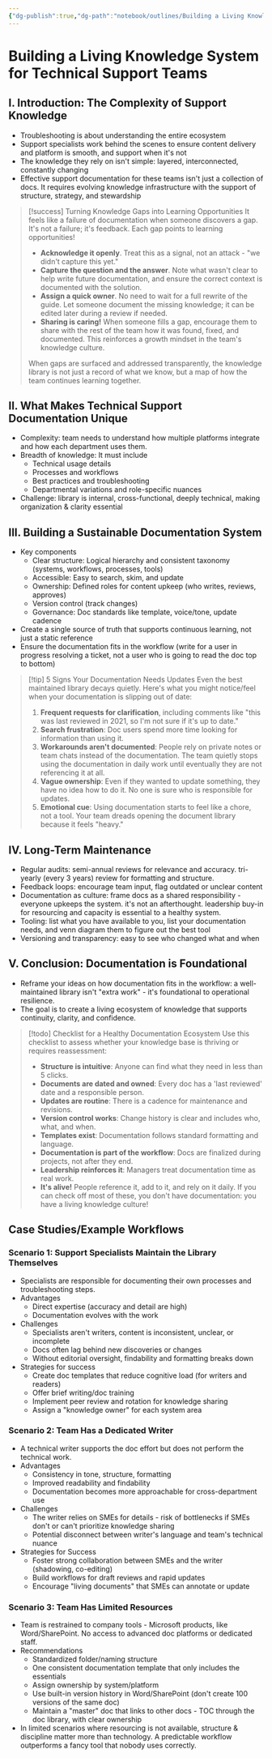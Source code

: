 ```yaml
---
{"dg-publish":true,"dg-path":"notebook/outlines/Building a Living Knowledge System for Technical Support Teams.md","permalink":"/notebook/outlines/building-a-living-knowledge-system-for-technical-support-teams/","created":"2025-10-12T10:30:18.774-04:00","updated":"2025-10-12T10:37:11.092-04:00"}
---
```




# Building a Living Knowledge System for Technical Support Teams

## I. Introduction: The Complexity of Support Knowledge
* Troubleshooting is about understanding the entire ecosystem
* Support specialists work behind the scenes to ensure content delivery and platform is smooth, and support when it's not
* The knowledge they rely on isn't simple: layered, interconnected, constantly changing
* Effective support documentation for these teams isn't just a collection of docs. It requires evolving knowledge infrastructure with the support of structure, strategy, and stewardship


> [!success] Turning Knowledge Gaps into Learning Opportunities
> It feels like a failure of documentation when someone discovers a gap. It's not a failure; it's feedback. Each gap points to learning opportunities!
> 
> - **Acknowledge it openly**. Treat this as a signal, not an attack - "we didn't capture this yet."
> - **Capture the question and the answer**. Note what wasn't clear to help write future documentation, and ensure the correct context is documented with the solution.
> - **Assign a quick owner**. No need to wait for a full rewrite of the guide. Let someone document the missing knowledge; it can be edited later during a review if needed.
> - **Sharing is caring!** When someone fills a gap, encourage them to share with the rest of the team how it was found, fixed, and documented. This reinforces a growth mindset in the team's knowledge culture.
> 
> When gaps are surfaced and addressed transparently, the knowledge library is not just a record of what we know, but a map of how the team continues learning together.

## II. What Makes Technical Support Documentation Unique
* Complexity: team needs to understand how multiple platforms integrate and how each department uses them.
* Breadth of knowledge: It must include
	* Technical usage details
	* Processes and workflows
	* Best practices and troubleshooting
	* Departmental variations and role-specific nuances
* Challenge: library is internal, cross-functional, deeply technical, making organization & clarity essential

## III. Building a Sustainable Documentation System
- Key components
	- Clear structure: Logical hierarchy and consistent taxonomy (systems, workflows, processes, tools)
	- Accessible: Easy to search, skim, and update
	- Ownership: Defined roles for content upkeep (who writes, reviews, approves)
	- Version control (track changes)
	- Governance: Doc standards like template, voice/tone, update cadence
- Create a single source of truth that supports continuous learning, not just a static reference
- Ensure the documentation fits in the workflow (write for a user in progress resolving a ticket, not a user who is going to read the doc top to bottom)


> [!tip] 5 Signs Your Documentation Needs Updates
> Even the best maintained library decays quietly. Here's what you might notice/feel when your documentation is slipping out of date:
> 
> 1. **Frequent requests for clarification**, including comments like "this was last reviewed in 2021, so I'm not sure if it's up to date."
> 2. **Search frustration**: Doc users spend more time looking for information than using it.
> 3. **Workarounds aren't documented**: People rely on private notes or team chats instead of the documentation. The team quietly stops using the documentation in daily work until eventually they are not referencing it at all.
> 4. **Vague ownership**: Even if they wanted to update something, they have no idea how to do it. No one is sure who is responsible for updates.
> 5. **Emotional cue**: Using documentation starts to feel like a chore, not a tool. Your team dreads opening the document library because it feels "heavy."


## IV. Long-Term Maintenance
- Regular audits: semi-annual reviews for relevance and accuracy. tri-yearly (every 3 years) review for formatting and structure.
- Feedback loops: encourage team input, flag outdated or unclear content
- Documentation as culture: frame docs as a shared responsibility - everyone upkeeps the system. it's not an afterthought. leadership buy-in for resourcing and capacity is essential to a healthy system.
- Tooling: list what you have available to you, list your documentation needs, and venn diagram them to figure out the best tool
- Versioning and transparency: easy to see who changed what and when

## V. Conclusion: Documentation is Foundational
- Reframe your ideas on how documentation fits in the workflow: a well-maintained library isn't "extra work" - it's foundational to operational resilience.
- The goal is to create a living ecosystem of knowledge that supports continuity, clarity, and confidence.


> [!todo] Checklist for a Healthy Documentation Ecosystem
> Use this checklist to assess whether your knowledge base is thriving or requires reassessment:
> 
> - **Structure is intuitive**: Anyone can find what they need in less than 5 clicks.
> - **Documents are dated and owned**: Every doc has a 'last reviewed' date and a responsible person.
> - **Updates are routine**: There is a cadence for maintenance and revisions.
> - **Version control works**: Change history is clear and includes who, what, and when.
> - **Templates exist**: Documentation follows standard formatting and language.
> - **Documentation is part of the workflow**: Docs are finalized during projects, not after they end.
> - **Leadership reinforces it**: Managers treat documentation time as real work.
> - **It's alive!** People reference it, add to it, and rely on it daily.
> If you can check off most of these, you don't have documentation: you have a living knowledge culture!


## Case Studies/Example Workflows

### Scenario 1: Support Specialists Maintain the Library Themselves
- Specialists are responsible for documenting their own processes and troubleshooting steps.
- Advantages
	- Direct expertise (accuracy and detail are high)
	- Documentation evolves with the work
- Challenges
	- Specialists aren't writers, content is inconsistent, unclear, or incomplete
	- Docs often lag behind new discoveries or changes
	- Without editorial oversight, findability and formatting breaks down
- Strategies for success
	- Create doc templates that reduce cognitive load (for writers and readers)
	- Offer brief writing/doc training
	- Implement peer review and rotation for knowledge sharing
	- Assign a "knowledge owner" for each system area

### Scenario 2: Team Has a Dedicated Writer
- A technical writer supports the doc effort but does not perform the technical work.
- Advantages
	- Consistency in tone, structure, formatting
	- Improved readability and findability
	- Documentation becomes more approachable for cross-department use
- Challenges
	- The writer relies on SMEs for details - risk of bottlenecks if SMEs don't or can't prioritize knowledge sharing
	- Potential disconnect between writer's language and team's technical nuance
- Strategies for Success
	- Foster strong collaboration between SMEs and the writer (shadowing, co-editing)
	- Build workflows for draft reviews and rapid updates
	- Encourage "living documents" that SMEs can annotate or update

### Scenario 3: Team Has Limited Resources
- Team is restrained to company tools - Microsoft products, like Word/SharePoint. No access to advanced doc platforms or dedicated staff.
- Recommendations
	- Standardized folder/naming structure
	- One consistent documentation template that only includes the essentials
	- Assign ownership by system/platform
	- Use built-in version history in Word/SharePoint (don't create 100 versions of the same doc)
	- Maintain a "master" doc that links to other docs - TOC through the doc library, with clear ownership
- In limited scenarios where resourcing is not available, structure & discipline matter more than technology. A predictable workflow outperforms a fancy tool that nobody uses correctly.